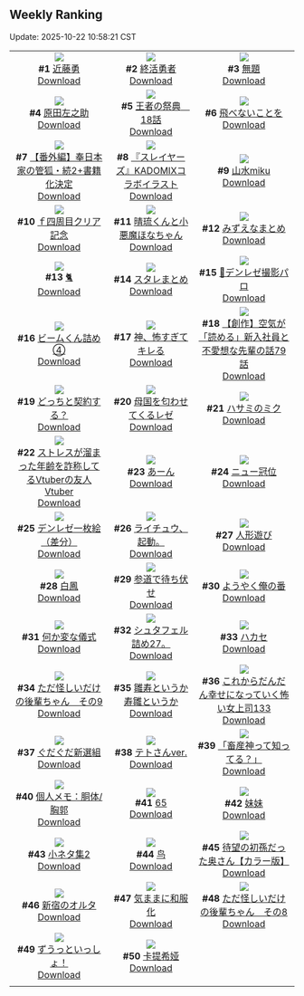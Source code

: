 ## Weekly Ranking
Update: 2025-10-22 10:58:21 CST

|      |      |      |
| :----: | :----: | :----: |
| ![](https://i.pixiv.re/c/240x480/img-master/img/2025/10/15/00/00/18/136283304_p0_master1200.jpg)<br>**#1** [近藤勇](https://www.pixiv.net/artworks/136283304)<br>[Download](https://i.pixiv.re/img-original/img/2025/10/15/00/00/18/136283304_p0.png) | ![](https://i.pixiv.re/c/240x480/img-master/img/2025/10/15/00/04/08/136283800_p0_master1200.jpg)<br>**#2** [終活勇者](https://www.pixiv.net/artworks/136283800)<br>[Download](https://i.pixiv.re/img-original/img/2025/10/15/00/04/08/136283800_p0.jpg) | ![](https://i.pixiv.re/c/240x480/img-master/img/2025/10/15/21/47/10/136314465_p0_master1200.jpg)<br>**#3** [無題](https://www.pixiv.net/artworks/136314465)<br>[Download](https://i.pixiv.re/img-original/img/2025/10/15/21/47/10/136314465_p0.jpg) |
| ![](https://i.pixiv.re/c/240x480/img-master/img/2025/10/14/00/00/18/136245192_p0_master1200.jpg)<br>**#4** [原田左之助](https://www.pixiv.net/artworks/136245192)<br>[Download](https://i.pixiv.re/img-original/img/2025/10/14/00/00/18/136245192_p0.png) | ![](https://i.pixiv.re/c/240x480/img-master/img/2025/10/15/00/51/03/136283913_p0_master1200.jpg)<br>**#5** [王者の祭典　18話](https://www.pixiv.net/artworks/136283913)<br>[Download](https://i.pixiv.re/img-original/img/2025/10/15/00/51/03/136283913_p0.png) | ![](https://i.pixiv.re/c/240x480/img-master/img/2025/10/15/00/00/16/136283290_p0_master1200.jpg)<br>**#6** [飛べないことを](https://www.pixiv.net/artworks/136283290)<br>[Download](https://i.pixiv.re/img-original/img/2025/10/15/00/00/16/136283290_p0.png) |
| ![](https://i.pixiv.re/c/240x480/img-master/img/2025/10/14/17/50/53/136267834_p0_master1200.jpg)<br>**#7** [【番外編】奉日本家の管狐・続2+書籍化決定](https://www.pixiv.net/artworks/136267834)<br>[Download](https://i.pixiv.re/img-original/img/2025/10/14/17/50/53/136267834_p0.png) | ![](https://i.pixiv.re/c/240x480/img-master/img/2025/10/15/12/29/09/136298663_p0_master1200.jpg)<br>**#8** [『スレイヤーズ』KADOMIXコラボイラスト](https://www.pixiv.net/artworks/136298663)<br>[Download](https://i.pixiv.re/img-original/img/2025/10/15/12/29/09/136298663_p0.jpg) | ![](https://i.pixiv.re/c/240x480/img-master/img/2025/10/16/00/00/25/136320484_p0_master1200.jpg)<br>**#9** [山水miku](https://www.pixiv.net/artworks/136320484)<br>[Download](https://i.pixiv.re/img-original/img/2025/10/16/00/00/25/136320484_p0.jpg) |
| ![](https://i.pixiv.re/c/240x480/img-master/img/2025/10/14/16/08/08/136265208_p0_master1200.jpg)<br>**#10** [ｆ四周目クリア記念](https://www.pixiv.net/artworks/136265208)<br>[Download](https://i.pixiv.re/img-original/img/2025/10/14/16/08/08/136265208_p0.jpg) | ![](https://i.pixiv.re/c/240x480/img-master/img/2025/10/16/16/28/19/136339690_p0_master1200.jpg)<br>**#11** [晴琉くんと小悪魔ほなちゃん](https://www.pixiv.net/artworks/136339690)<br>[Download](https://i.pixiv.re/img-original/img/2025/10/16/16/28/19/136339690_p0.jpg) | ![](https://i.pixiv.re/c/240x480/img-master/img/2025/10/15/08/09/25/136293922_p0_master1200.jpg)<br>**#12** [みずえなまとめ](https://www.pixiv.net/artworks/136293922)<br>[Download](https://i.pixiv.re/img-original/img/2025/10/15/08/09/25/136293922_p0.jpg) |
| ![](https://i.pixiv.re/c/240x480/img-master/img/2025/10/15/19/30/40/136308711_p0_master1200.jpg)<br>**#13** [🐈](https://www.pixiv.net/artworks/136308711)<br>[Download](https://i.pixiv.re/img-original/img/2025/10/15/19/30/40/136308711_p0.jpg) | ![](https://i.pixiv.re/c/240x480/img-master/img/2025/10/15/08/15/37/136294017_p0_master1200.jpg)<br>**#14** [スタレまとめ](https://www.pixiv.net/artworks/136294017)<br>[Download](https://i.pixiv.re/img-original/img/2025/10/15/08/15/37/136294017_p0.jpg) | ![](https://i.pixiv.re/c/240x480/img-master/img/2025/10/15/19/47/19/136309234_p0_master1200.jpg)<br>**#15** [💐デンレゼ撮影パロ](https://www.pixiv.net/artworks/136309234)<br>[Download](https://i.pixiv.re/img-original/img/2025/10/15/19/47/19/136309234_p0.png) |
| ![](https://i.pixiv.re/c/240x480/img-master/img/2025/10/14/19/17/49/136270996_p0_master1200.jpg)<br>**#16** [ビームくん詰め④](https://www.pixiv.net/artworks/136270996)<br>[Download](https://i.pixiv.re/img-original/img/2025/10/14/19/17/49/136270996_p0.jpg) | ![](https://i.pixiv.re/c/240x480/img-master/img/2025/10/16/00/00/33/136320537_p0_master1200.jpg)<br>**#17** [神、怖すぎてキレる](https://www.pixiv.net/artworks/136320537)<br>[Download](https://i.pixiv.re/img-original/img/2025/10/16/00/00/33/136320537_p0.jpg) | ![](https://i.pixiv.re/c/240x480/img-master/img/2025/10/16/18/18/02/136342714_p0_master1200.jpg)<br>**#18** [【創作】空気が「読める」新入社員と不愛想な先輩の話79話](https://www.pixiv.net/artworks/136342714)<br>[Download](https://i.pixiv.re/img-original/img/2025/10/16/18/18/02/136342714_p0.jpg) |
| ![](https://i.pixiv.re/c/240x480/img-master/img/2025/10/15/04/03/28/136290144_p0_master1200.jpg)<br>**#19** [どっちと契約する？](https://www.pixiv.net/artworks/136290144)<br>[Download](https://i.pixiv.re/img-original/img/2025/10/15/04/03/28/136290144_p0.jpg) | ![](https://i.pixiv.re/c/240x480/img-master/img/2025/10/15/07/43/40/136293408_p0_master1200.jpg)<br>**#20** [母国を匂わせてくるレゼ](https://www.pixiv.net/artworks/136293408)<br>[Download](https://i.pixiv.re/img-original/img/2025/10/15/07/43/40/136293408_p0.jpg) | ![](https://i.pixiv.re/c/240x480/img-master/img/2025/10/15/03/36/13/136289716_p0_master1200.jpg)<br>**#21** [ハサミのミク](https://www.pixiv.net/artworks/136289716)<br>[Download](https://i.pixiv.re/img-original/img/2025/10/15/03/36/13/136289716_p0.jpg) |
| ![](https://i.pixiv.re/c/240x480/img-master/img/2025/10/15/21/06/12/136312695_p0_master1200.jpg)<br>**#22** [ストレスが溜まった年齢を詐称してるVtuberの友人Vtuber](https://www.pixiv.net/artworks/136312695)<br>[Download](https://i.pixiv.re/img-original/img/2025/10/15/21/06/12/136312695_p0.png) | ![](https://i.pixiv.re/c/240x480/img-master/img/2025/10/15/20/45/59/136311626_p0_master1200.jpg)<br>**#23** [あーん](https://www.pixiv.net/artworks/136311626)<br>[Download](https://i.pixiv.re/img-original/img/2025/10/15/20/45/59/136311626_p0.png) | ![](https://i.pixiv.re/c/240x480/img-master/img/2025/10/16/00/29/43/136322082_p0_master1200.jpg)<br>**#24** [ニュー冠位](https://www.pixiv.net/artworks/136322082)<br>[Download](https://i.pixiv.re/img-original/img/2025/10/16/00/29/43/136322082_p0.jpg) |
| ![](https://i.pixiv.re/c/240x480/img-master/img/2025/10/15/03/32/41/136289667_p0_master1200.jpg)<br>**#25** [デンレゼ一枚絵（差分）](https://www.pixiv.net/artworks/136289667)<br>[Download](https://i.pixiv.re/img-original/img/2025/10/15/03/32/41/136289667_p0.jpg) | ![](https://i.pixiv.re/c/240x480/img-master/img/2025/10/14/23/07/49/136280993_p0_master1200.jpg)<br>**#26** [ライチュウ、起動。](https://www.pixiv.net/artworks/136280993)<br>[Download](https://i.pixiv.re/img-original/img/2025/10/14/23/07/49/136280993_p0.jpg) | ![](https://i.pixiv.re/c/240x480/img-master/img/2025/10/16/21/46/31/136350698_p0_master1200.jpg)<br>**#27** [人形遊び](https://www.pixiv.net/artworks/136350698)<br>[Download](https://i.pixiv.re/img-original/img/2025/10/16/21/46/31/136350698_p0.jpg) |
| ![](https://i.pixiv.re/c/240x480/img-master/img/2025/10/15/17/39/55/136304864_p0_master1200.jpg)<br>**#28** [白鳳](https://www.pixiv.net/artworks/136304864)<br>[Download](https://i.pixiv.re/img-original/img/2025/10/15/17/39/55/136304864_p0.png) | ![](https://i.pixiv.re/c/240x480/img-master/img/2025/10/15/08/01/15/136293782_p0_master1200.jpg)<br>**#29** [参道で待ち伏せ](https://www.pixiv.net/artworks/136293782)<br>[Download](https://i.pixiv.re/img-original/img/2025/10/15/08/01/15/136293782_p0.jpg) | ![](https://i.pixiv.re/c/240x480/img-master/img/2025/10/15/11/12/12/136296997_p0_master1200.jpg)<br>**#30** [ようやく俺の番](https://www.pixiv.net/artworks/136296997)<br>[Download](https://i.pixiv.re/img-original/img/2025/10/15/11/12/12/136296997_p0.jpg) |
| ![](https://i.pixiv.re/c/240x480/img-master/img/2025/10/14/00/18/52/136246377_p0_master1200.jpg)<br>**#31** [何か変な儀式](https://www.pixiv.net/artworks/136246377)<br>[Download](https://i.pixiv.re/img-original/img/2025/10/14/00/18/52/136246377_p0.jpg) | ![](https://i.pixiv.re/c/240x480/img-master/img/2025/10/16/04/32/34/136327435_p0_master1200.jpg)<br>**#32** [シュタフェル詰め27。](https://www.pixiv.net/artworks/136327435)<br>[Download](https://i.pixiv.re/img-original/img/2025/10/16/04/32/34/136327435_p0.png) | ![](https://i.pixiv.re/c/240x480/img-master/img/2025/10/15/22/40/20/136316957_p0_master1200.jpg)<br>**#33** [ハカセ](https://www.pixiv.net/artworks/136316957)<br>[Download](https://i.pixiv.re/img-original/img/2025/10/15/22/40/20/136316957_p0.png) |
| ![](https://i.pixiv.re/c/240x480/img-master/img/2025/10/15/23/00/56/136317915_p0_master1200.jpg)<br>**#34** [ただ怪しいだけの後輩ちゃん　その9](https://www.pixiv.net/artworks/136317915)<br>[Download](https://i.pixiv.re/img-original/img/2025/10/15/23/00/56/136317915_p0.png) | ![](https://i.pixiv.re/c/240x480/img-master/img/2025/10/15/16/22/55/136303039_p0_master1200.jpg)<br>**#35** [雛寿というか寿雛というか](https://www.pixiv.net/artworks/136303039)<br>[Download](https://i.pixiv.re/img-original/img/2025/10/15/16/22/55/136303039_p0.png) | ![](https://i.pixiv.re/c/240x480/img-master/img/2025/10/15/17/05/52/136304048_p0_master1200.jpg)<br>**#36** [これからだんだん幸せになっていく怖い女上司133](https://www.pixiv.net/artworks/136304048)<br>[Download](https://i.pixiv.re/img-original/img/2025/10/15/17/05/52/136304048_p0.jpg) |
| ![](https://i.pixiv.re/c/240x480/img-master/img/2025/10/16/00/34/08/136322350_p0_master1200.jpg)<br>**#37** [ぐだぐだ新選組](https://www.pixiv.net/artworks/136322350)<br>[Download](https://i.pixiv.re/img-original/img/2025/10/16/00/34/08/136322350_p0.jpg) | ![](https://i.pixiv.re/c/240x480/img-master/img/2025/10/15/18/21/18/136306231_p0_master1200.jpg)<br>**#38** [テトさんver.](https://www.pixiv.net/artworks/136306231)<br>[Download](https://i.pixiv.re/img-original/img/2025/10/15/18/21/18/136306231_p0.jpg) | ![](https://i.pixiv.re/c/240x480/img-master/img/2025/10/15/01/11/56/136286673_p0_master1200.jpg)<br>**#39** [「畜産神って知ってる？」](https://www.pixiv.net/artworks/136286673)<br>[Download](https://i.pixiv.re/img-original/img/2025/10/15/01/11/56/136286673_p0.jpg) |
| ![](https://i.pixiv.re/c/240x480/img-master/img/2025/10/14/06/00/09/136253798_p0_master1200.jpg)<br>**#40** [個人メモ：胴体/胸郭](https://www.pixiv.net/artworks/136253798)<br>[Download](https://i.pixiv.re/img-original/img/2025/10/14/06/00/09/136253798_p0.jpg) | ![](https://i.pixiv.re/c/240x480/img-master/img/2025/10/15/12/47/58/136299070_p0_master1200.jpg)<br>**#41** [65](https://www.pixiv.net/artworks/136299070)<br>[Download](https://i.pixiv.re/img-original/img/2025/10/15/12/47/58/136299070_p0.jpg) | ![](https://i.pixiv.re/c/240x480/img-master/img/2025/10/16/11/10/49/136333657_p0_master1200.jpg)<br>**#42** [妹妹](https://www.pixiv.net/artworks/136333657)<br>[Download](https://i.pixiv.re/img-original/img/2025/10/16/11/10/49/136333657_p0.jpg) |
| ![](https://i.pixiv.re/c/240x480/img-master/img/2025/10/15/20/22/48/136310689_p0_master1200.jpg)<br>**#43** [小ネタ集2](https://www.pixiv.net/artworks/136310689)<br>[Download](https://i.pixiv.re/img-original/img/2025/10/15/20/22/48/136310689_p0.jpg) | ![](https://i.pixiv.re/c/240x480/img-master/img/2025/10/15/10/55/23/136296670_p0_master1200.jpg)<br>**#44** [鸟](https://www.pixiv.net/artworks/136296670)<br>[Download](https://i.pixiv.re/img-original/img/2025/10/15/10/55/23/136296670_p0.png) | ![](https://i.pixiv.re/c/240x480/img-master/img/2025/10/15/00/00/23/136283337_p0_master1200.jpg)<br>**#45** [待望の初孫だった奥さん【カラー版】](https://www.pixiv.net/artworks/136283337)<br>[Download](https://i.pixiv.re/img-original/img/2025/10/15/00/00/23/136283337_p0.jpg) |
| ![](https://i.pixiv.re/c/240x480/img-master/img/2025/10/16/06/52/01/136329296_p0_master1200.jpg)<br>**#46** [新宿のオルタ](https://www.pixiv.net/artworks/136329296)<br>[Download](https://i.pixiv.re/img-original/img/2025/10/16/06/52/01/136329296_p0.png) | ![](https://i.pixiv.re/c/240x480/img-master/img/2025/10/14/00/01/15/136245387_p0_master1200.jpg)<br>**#47** [気ままに和服化](https://www.pixiv.net/artworks/136245387)<br>[Download](https://i.pixiv.re/img-original/img/2025/10/14/00/01/15/136245387_p0.jpg) | ![](https://i.pixiv.re/c/240x480/img-master/img/2025/10/14/16/24/37/136265562_p0_master1200.jpg)<br>**#48** [ただ怪しいだけの後輩ちゃん　その8](https://www.pixiv.net/artworks/136265562)<br>[Download](https://i.pixiv.re/img-original/img/2025/10/14/16/24/37/136265562_p0.png) |
| ![](https://i.pixiv.re/c/240x480/img-master/img/2025/10/15/02/33/51/136288657_p0_master1200.jpg)<br>**#49** [ずうっといっしょ！](https://www.pixiv.net/artworks/136288657)<br>[Download](https://i.pixiv.re/img-original/img/2025/10/15/02/33/51/136288657_p0.png) | ![](https://i.pixiv.re/c/240x480/img-master/img/2025/10/15/19/42/11/136309059_p0_master1200.jpg)<br>**#50** [卡提希娅](https://www.pixiv.net/artworks/136309059)<br>[Download](https://i.pixiv.re/img-original/img/2025/10/15/19/42/11/136309059_p0.png) |
|      |

